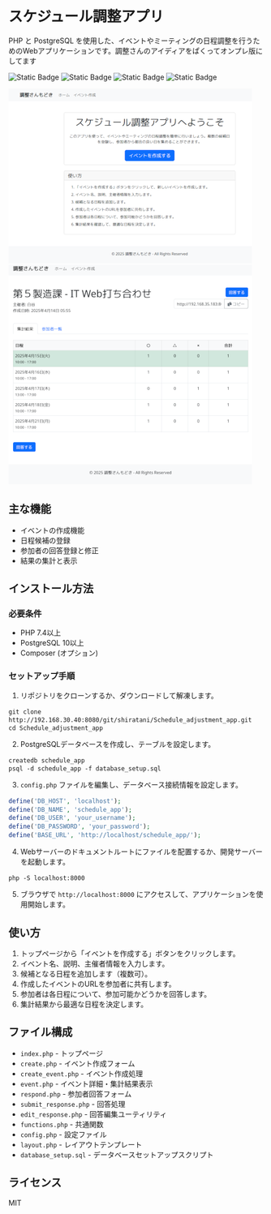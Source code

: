 # スケジュール調整アプリ

PHP と PostgreSQL を使用した、イベントやミーティングの日程調整を行うためのWebアプリケーションです。調整さんのアイディアをぱくってオンプレ版にしてます

![Static Badge](https://img.shields.io/badge/Linux-Debian-blue) 
![Static Badge](https://img.shields.io/badge/Language-PHP-red)
![Static Badge](https://img.shields.io/badge/DB-Postgresql-blue)
![Static Badge](https://img.shields.io/badge/%E4%BA%8B%E6%A5%AD%E5%A0%B4-%E5%A4%A7%E5%BA%9C-blue)

![タイトルスクショ](./ss0.png)
![集計スクショ](./ss1.png)
## 主な機能

- イベントの作成機能
- 日程候補の登録
- 参加者の回答登録と修正
- 結果の集計と表示

## インストール方法

### 必要条件

- PHP 7.4以上
- PostgreSQL 10以上
- Composer (オプション)

### セットアップ手順

1. リポジトリをクローンするか、ダウンロードして解凍します。

```
git clone http://192.168.30.40:8080/git/shiratani/Schedule_adjustment_app.git
cd Schedule_adjustment_app
```

2. PostgreSQLデータベースを作成し、テーブルを設定します。

```
createdb schedule_app
psql -d schedule_app -f database_setup.sql
```

3. `config.php` ファイルを編集し、データベース接続情報を設定します。

```php
define('DB_HOST', 'localhost');
define('DB_NAME', 'schedule_app');
define('DB_USER', 'your_username');
define('DB_PASSWORD', 'your_password');
define('BASE_URL', 'http://localhost/schedule_app/');
```

4. Webサーバーのドキュメントルートにファイルを配置するか、開発サーバーを起動します。

```
php -S localhost:8000
```

5. ブラウザで `http://localhost:8000` にアクセスして、アプリケーションを使用開始します。

## 使い方

1. トップページから「イベントを作成する」ボタンをクリックします。
2. イベント名、説明、主催者情報を入力します。
3. 候補となる日程を追加します（複数可）。
4. 作成したイベントのURLを参加者に共有します。
5. 参加者は各日程について、参加可能かどうかを回答します。
6. 集計結果から最適な日程を決定します。

## ファイル構成

- `index.php` - トップページ
- `create.php` - イベント作成フォーム
- `create_event.php` - イベント作成処理
- `event.php` - イベント詳細・集計結果表示
- `respond.php` - 参加者回答フォーム
- `submit_response.php` - 回答処理
- `edit_response.php` - 回答編集ユーティリティ
- `functions.php` - 共通関数
- `config.php` - 設定ファイル
- `layout.php` - レイアウトテンプレート
- `database_setup.sql` - データベースセットアップスクリプト

## ライセンス

MIT
